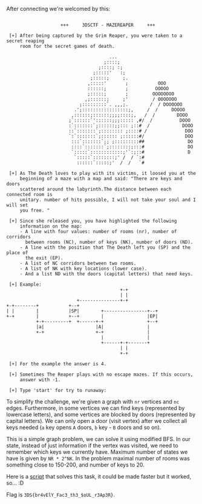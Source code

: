 After connecting we're welcomed by this:
```

                    +++     3DSCTF - MAZEREAPER     +++

 [+] After being captured by the Grim Reaper, you were taken to a secret reaping
     room for the secret games of death.

                                      ...
                                    ;::::;
                                  ;::::; :;
                                ;:::::'   :;
                               ;:::::;     ;.
                              ,:::::'       ;           OOO
                              ::::::;       ;          OOOOO
                              ;:::::;       ;         OOOOOOOO
                             ,;::::::;     ;'         / OOOOOOO
                           ;:::::::::`. ,,,;.        /  / DOOOOOO
                         .';:::::::::::::::::;,     /  /     DOOOO
                        ,::::::;::::::;;;;::::;,   /  /        DOOO
                       ;`::::::`'::::::;;;::::: ,#/  /          DOOO
                       :`:::::::`;::::::;;::: ;::#  /            DOOO
                       ::`:::::::`;:::::::: ;::::# /              DOO
                       `:`:::::::`;:::::: ;::::::#/               DOO
                        :::`:::::::`;; ;:::::::::##                DO
                        ::::`:::::::`;::::::::;:::#                DO
                        `:::::`::::::::::::;'`:;::#                D
                         `:::::`::::::::;' /  / `:#
                          ::::::`:::::;'  /  /   `#

 [+] As The Death loves to play with its victims, it loosed you at the
     beginning of a maze with a map and said: "There are keys and doors
     scattered around the labyrinth.The distance between each connected room is
     unitary. number of hits possible, I will not take your soul and I will set
     you free. "

 [+] Since she released you, you have highlighted the following
     information on the map:
     - A line with four values: number of rooms (nr), number of corridors
       between rooms (NC), number of keys (NK), number of doors (ND).
     - A line with the position that The Death left you (SP) and the place of
       the exit (EP).
     - A list of NC corridors between two rooms.
     - A list of NK with key locations (lower case).
     - And a list ND with the doors (capital letters) that need keys.

 [+] Example:
                                          +-+
                                          | |
                          +---------------+-+
+-+--------+           +--+
| |        |           |SP|        +----------------+--+
+-+        |           +--+        |                |EP|
           +-+---------+  +------+-+                +--+
           |a|                   |A|                |
           +-+                   +-+                |
                                   |                |
                                   +------+-+-------+
                                          | |
                                          +-+

 [+] For the example the answer is 4.

 [+] Sometimes The Reaper plays with no escape mazes. If this occurs,
     answer with -1.

 [+] Type 'start' for try to runaway:
```

To simplify the challenge, we're given a graph with `nr` vertices and `nc` edges. Furthermore, in some vertices we can find keys (represented by lowercase letters), and some vertices are blocked by doors (represented by capital letters). We can only open a door (visit vertex) after we collect all keys needed (`a` key opens `A` doors, `b` key - `B` doors and so on).

This is a simple graph problem, we can solve it using modified BFS. In our state, instead of just information if the vertex was visited, we need to remember which keys we currently have. Maximum number of states we have is given by `NR * 2^NK`. In the problem maximal number of rooms was something close to 150-200, and number of keys to 20.

Here is a [script](./script.py) that solves this task, it could be made faster but it worked, so... :D 

Flag is `3DS{br4vElY_Fac3_th3_$oUL_r3Ap3R}`.
